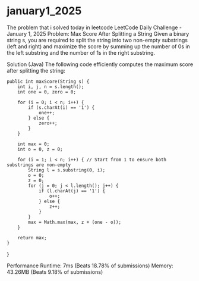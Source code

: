 # january1_2025
The problem that i solved today in leetcode
LeetCode Daily Challenge - January 1, 2025
Problem: Max Score After Splitting a String
Given a binary string s, you are required to split the string into two non-empty substrings (left and right) and maximize the score by summing up the number of 0s in the left substring and the number of 1s in the right substring.

Solution (Java)
The following code efficiently computes the maximum score after splitting the string:

    public int maxScore(String s) {
        int i, j, n = s.length();
        int one = 0, zero = 0;
        
        for (i = 0; i < n; i++) {
            if (s.charAt(i) == '1') {
                one++;
            } else {
                zero++;
            }
        }
        
        int max = 0;
        int o = 0, z = 0;
        
        for (i = 1; i < n; i++) { // Start from 1 to ensure both substrings are non-empty
            String l = s.substring(0, i);
            o = 0;
            z = 0;
            for (j = 0; j < l.length(); j++) {
                if (l.charAt(j) == '1') {
                    o++;
                } else {
                    z++;
                }
            }
            max = Math.max(max, z + (one - o));
        }
        
        return max;
    }
}


Performance
Runtime: 7ms (Beats 18.78% of submissions)
Memory: 43.26MB (Beats 9.18% of submissions)
